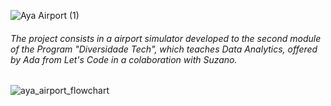 ![Aya Airport (1)](https://user-images.githubusercontent.com/59098432/197786600-6013b637-e726-443b-9d82-8402daf26672.png)

###### The project consists in a airport simulator developed to the second module of the Program "Diversidade Tech", which teaches Data Analytics, offered by Ada from Let's Code in a colaboration with Suzano.

![aya_airport_flowchart](https://user-images.githubusercontent.com/59098432/198352000-ad26ab1b-e367-4a0b-8980-e491dec481c7.png)

